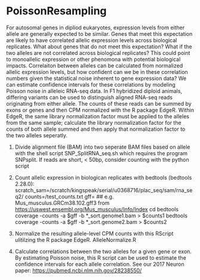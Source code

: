 # PoissonResampling
For autosomal genes in dipliod eukaryotes, expression levels from either allele are generally expected to be similar. Genes that meet this expectation are likely to have correlated allelic expression levels across biological replicates. What about genes that do not meet this expectation? What if the two alleles are not correlated across biological replicates? This could point to monoallelic expression or other phenomona with potential biological impacts. Correlaiton between alleles can be calculated from normalized allelic expression levels, but how confident can we be in these correlation numbers given the statistical noise inherent to gene expression data? We can estimate confidence intervals for these correlations by modeling Poisson noise in alleleic RNA-seq data. 
In F1 hybridized diploid animals, differing variants can be used to distinguish aligned RNA-seq reads originating from either allele. The counts of these reads can be summed by exons or genes and then CPM normalized with the R package EdgeR. Within EdgeR, the same library normalization factor must be applied to the alleles from the same sample; calculate the library normalization factor for the counts of both allele summed and then apply that normalization factor to the two alleles seperatly. 
1) Divide alignment file (BAM) into two seperate BAM files based on allele with the shell script SNP_SplitRNA_seq.sh which requires the program SNPsplit. If reads are short, < 50bp, consider counting with the python script 
2) Count allelic expression in biologican replicates with bedtools (bedtools 2.28.0):
scratch_sam=/scratch/kingspeak/serial/u0368716/plac_seq/sam/rna_seq2/
counts=<path to counts directory>/test_counts.txt
gff=<path to gff3 file>  ## e.g. Mus_musculus.GRCm38.102.gff3 from https://uswest.ensembl.org/Mus_musculus/Info/Index
cd <directroy with allele split BAM files output by SNP_SplitRNA_seq.sh>
bedtools coverage -counts -a $gff -b *_sort.genome1.bam > $counts1
bedtools coverage -counts -a $gff -b *_sort.genome2.bam > $counts2
  
3) Normalize the resulting allele-level CPM counts with this RScript ulitilzing the R package EdgeR. AlleleNormalize.R
4) Calculate correlations between the two alleles for a given gene or exon. By estimating Poisson noise, this R script can be used to estimate the confidence intervals for each allele correlation. See our 2017 Neuron paper: https://pubmed.ncbi.nlm.nih.gov/28238550/


